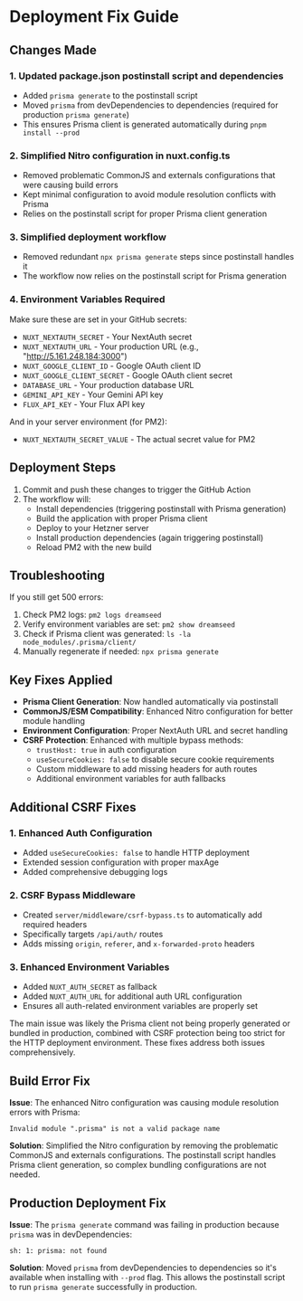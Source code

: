 # Deployment Fix Guide

## Changes Made

### 1. Updated package.json postinstall script and dependencies
- Added `prisma generate` to the postinstall script
- Moved `prisma` from devDependencies to dependencies (required for production `prisma generate`)
- This ensures Prisma client is generated automatically during `pnpm install --prod`

### 2. Simplified Nitro configuration in nuxt.config.ts
- Removed problematic CommonJS and externals configurations that were causing build errors
- Kept minimal configuration to avoid module resolution conflicts with Prisma
- Relies on the postinstall script for proper Prisma client generation

### 3. Simplified deployment workflow
- Removed redundant `npx prisma generate` steps since postinstall handles it
- The workflow now relies on the postinstall script for Prisma generation

### 4. Environment Variables Required

Make sure these are set in your GitHub secrets:
- `NUXT_NEXTAUTH_SECRET` - Your NextAuth secret
- `NUXT_NEXTAUTH_URL` - Your production URL (e.g., "http://5.161.248.184:3000")
- `NUXT_GOOGLE_CLIENT_ID` - Google OAuth client ID
- `NUXT_GOOGLE_CLIENT_SECRET` - Google OAuth client secret
- `DATABASE_URL` - Your production database URL
- `GEMINI_API_KEY` - Your Gemini API key
- `FLUX_API_KEY` - Your Flux API key

And in your server environment (for PM2):
- `NUXT_NEXTAUTH_SECRET_VALUE` - The actual secret value for PM2

## Deployment Steps

1. Commit and push these changes to trigger the GitHub Action
2. The workflow will:
   - Install dependencies (triggering postinstall with Prisma generation)
   - Build the application with proper Prisma client
   - Deploy to your Hetzner server
   - Install production dependencies (again triggering postinstall)
   - Reload PM2 with the new build

## Troubleshooting

If you still get 500 errors:

1. Check PM2 logs: `pm2 logs dreamseed`
2. Verify environment variables are set: `pm2 show dreamseed`
3. Check if Prisma client was generated: `ls -la node_modules/.prisma/client/`
4. Manually regenerate if needed: `npx prisma generate`

## Key Fixes Applied

- **Prisma Client Generation**: Now handled automatically via postinstall
- **CommonJS/ESM Compatibility**: Enhanced Nitro configuration for better module handling
- **Environment Configuration**: Proper NextAuth URL and secret handling
- **CSRF Protection**: Enhanced with multiple bypass methods:
  - `trustHost: true` in auth configuration
  - `useSecureCookies: false` to disable secure cookie requirements
  - Custom middleware to add missing headers for auth routes
  - Additional environment variables for auth fallbacks

## Additional CSRF Fixes

### 1. Enhanced Auth Configuration
- Added `useSecureCookies: false` to handle HTTP deployment
- Extended session configuration with proper maxAge
- Added comprehensive debugging logs

### 2. CSRF Bypass Middleware
- Created `server/middleware/csrf-bypass.ts` to automatically add required headers
- Specifically targets `/api/auth/` routes
- Adds missing `origin`, `referer`, and `x-forwarded-proto` headers

### 3. Enhanced Environment Variables
- Added `NUXT_AUTH_SECRET` as fallback
- Added `NUXT_AUTH_URL` for additional auth URL configuration
- Ensures all auth-related environment variables are properly set

The main issue was likely the Prisma client not being properly generated or bundled in production, combined with CSRF protection being too strict for the HTTP deployment environment. These fixes address both issues comprehensively.

## Build Error Fix

**Issue**: The enhanced Nitro configuration was causing module resolution errors with Prisma:
```
Invalid module ".prisma" is not a valid package name
```

**Solution**: Simplified the Nitro configuration by removing the problematic CommonJS and externals configurations. The postinstall script handles Prisma client generation, so complex bundling configurations are not needed.

## Production Deployment Fix

**Issue**: The `prisma generate` command was failing in production because `prisma` was in devDependencies:
```
sh: 1: prisma: not found
```

**Solution**: Moved `prisma` from devDependencies to dependencies so it's available when installing with `--prod` flag. This allows the postinstall script to run `prisma generate` successfully in production. 